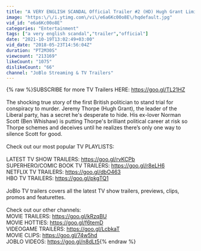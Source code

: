 ```yaml
---
title: "A VERY ENGLISH SCANDAL Official Trailer #2 (HD) Hugh Grant Limited Series"
image: "https:\/\/i.ytimg.com\/vi\/e6a6Kc00o8E\/hqdefault.jpg"
vid_id: "e6a6Kc00o8E"
categories: "Entertainment"
tags: ["a very english scandal","trailer","official"]
date: "2021-10-19T13:02:49+03:00"
vid_date: "2018-05-23T14:56:04Z"
duration: "PT2M30S"
viewcount: "213169"
likeCount: "1075"
dislikeCount: "66"
channel: "JoBlo Streaming & TV Trailers"
---
```

{% raw %}SUBSCRIBE for more TV Trailers HERE: <a rel="nofollow" target="blank" href="https://goo.gl/TL21HZ">https://goo.gl/TL21HZ</a><br /><br />The shocking true story of the first British politician to stand trial for conspiracy to murder. Jeremy Thorpe (Hugh Grant), the leader of the Liberal party, has a secret he's desperate to hide. His ex-lover Norman Scott (Ben Whishaw) is putting Thorpe's brilliant political career at risk so Thorpe schemes and deceives until he realizes there’s only one way to silence Scott for good.<br /><br />Check out our most popular TV PLAYLISTS:<br /><br />LATEST TV SHOW TRAILERS: <a rel="nofollow" target="blank" href="https://goo.gl/rvKCPb">https://goo.gl/rvKCPb</a><br />SUPERHERO/COMIC BOOK TV TRAILERS: <a rel="nofollow" target="blank" href="https://goo.gl/r8eLH6">https://goo.gl/r8eLH6</a><br />NETFLIX TV TRAILERS: <a rel="nofollow" target="blank" href="https://goo.gl/dbO463">https://goo.gl/dbO463</a><br />HBO TV TRAILERS: <a rel="nofollow" target="blank" href="https://goo.gl/pkgTQ1">https://goo.gl/pkgTQ1</a><br /><br />JoBlo TV trailers covers all the latest TV show trailers, previews, clips, promos and featurettes.<br /><br />Check out our other channels:<br />MOVIE TRAILERS: <a rel="nofollow" target="blank" href="https://goo.gl/kRzqBU">https://goo.gl/kRzqBU</a><br />MOVIE HOTTIES: <a rel="nofollow" target="blank" href="https://goo.gl/f6temD">https://goo.gl/f6temD</a><br />VIDEOGAME TRAILERS: <a rel="nofollow" target="blank" href="https://goo.gl/LcbkaT">https://goo.gl/LcbkaT</a><br />MOVIE CLIPS: <a rel="nofollow" target="blank" href="https://goo.gl/74w5hd">https://goo.gl/74w5hd</a><br />JOBLO VIDEOS: <a rel="nofollow" target="blank" href="https://goo.gl/n8dLt5">https://goo.gl/n8dLt5</a>{% endraw %}
